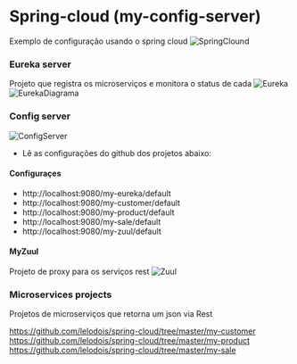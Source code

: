 # Spring-cloud (my-config-server)

Exemplo de configuração usando o spring cloud
![SpringClound](https://github.com/lelodois/spring-cloud/blob/master/images/novas/microservices-springcloud.png)

### Eureka server

Projeto que registra os microserviços e monitora o status de cada
![Eureka](https://github.com/lelodois/spring-cloud/blob/master/images/novas/eureka.png)
![EurekaDiagrama](https://github.com/lelodois/spring-cloud/blob/master/images/novas/eureka-diagrama.png)

### Config server

![ConfigServer](https://github.com/lelodois/spring-cloud/blob/master/images/novas/configserver-diagrama.png)
* Lê as configurações do github dos projetos abaixo:

#### Configuraçes
  - http://localhost:9080/my-eureka/default
  - http://localhost:9080/my-customer/default
  - http://localhost:9080/my-product/default
  - http://localhost:9080/my-sale/default
  - http://localhost:9080/my-zuul/default

#### MyZuul
  Projeto de proxy para os serviços rest
  ![Zuul](https://github.com/lelodois/spring-cloud/blob/master/images/novas/comxsem-zuul.png)


### Microservices projects

Projetos de microserviços que retorna um json via Rest

https://github.com/lelodois/spring-cloud/tree/master/my-customer
https://github.com/lelodois/spring-cloud/tree/master/my-product
https://github.com/lelodois/spring-cloud/tree/master/my-sale
